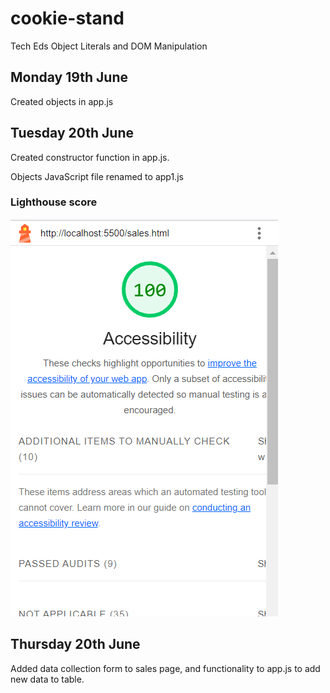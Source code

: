 # cookie-stand

Tech Eds Object Literals and DOM Manipulation

## Monday 19th June

Created objects in app.js

## Tuesday 20th June

Created constructor function in app.js.

Objects JavaScript file renamed to app1.js

### Lighthouse score

![Lighthouse score](/images/Screenshot%202023-06-20%20151831.png "Lighthouse score")

## Thursday 20th June

Added data collection form to sales page, and functionality to app.js to add new data to table.
